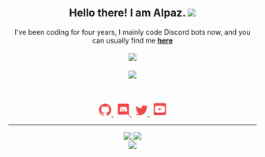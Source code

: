<h2 align="center">
    Hello there! I am <strong>Alpaz</strong>. <img src="https://raw.githubusercontent.com/MartinHeinz/MartinHeinz/master/wave.gif" width="30px">
</h2>
<p align="center">
    I've been coding for four years, I mainly code Discord bots now, and you can usually find me <strong> <a href="https://discord.gg/mtx">here</a></strong>
<br>
<br>
<a href="https://github.com/wydalpaz/">
        <img src="https://komarev.com/ghpvc/?username=wydalpaz&color=blueviolet" />
  </a> 
<br>
<br>
<a href="https://discord.com/users/473613869328367632">
        <img src="https://lanyard-profile-readme.vercel.app/api/473613869328367632?idleMessage=%22I%27m%20the%20biggest%20hypocrite%20%20of%202015%22&borderRadius=25px" />
    </a>
</p>
&nbsp;
<p align="center">
    <a href="https://github.com/wydalpaz/">
        <img src="./assets/icons/socialmedia-icons/github-solid.svg/" width="25px" />
    </a>
    &nbsp;
    <a href="https://discord.com/users/473613869328367632">
        <img src="./assets/icons/socialmedia-icons/discord-solid.svg/" width="25px" />
    </a>
    &nbsp;
    <a href="https://twitter.com/wydalpaz/">
        <img src="./assets/icons/socialmedia-icons/twitter-solid.svg/" width="25px" />
    </a>
    &nbsp;
    <a href="https://www.youtube.com/c/alpazwyd">
        <img src="./assets/icons/socialmedia-icons/youtube-solid.svg/" width="25px" />
    </a>
    
</p>
<hr/>
<p align="center">
    <a href="https://github.com/wydalpaz/">
        <img src="https://github-readme-streak-stats.herokuapp.com?user=wydalpaz&theme=nightowl&hide_border=true&date_format=M%20j%5B%2C%20Y%5D" />
  </a> 
  <a href="https://github.com/wydalpaz/">
        <img src="https://github-readme-stats.vercel.app/api?username=wydalpaz&show_icons=true&theme=nightowl" />
  </a> 
<br>
<a href="https://github.com/wydalpaz/">
        <img src="https://github-readme-stats.vercel.app/api/top-langs/?username=wydalpaz&theme=nightowl&langs_count=8&layout=compact" />
  </a> 
</p>


